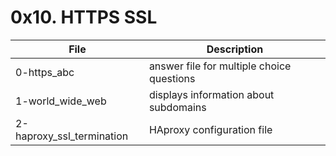 # 0x10. HTTPS SSL

File | Description
--- | ---
0-https_abc | answer file for multiple choice questions
1-world_wide_web | displays information about subdomains
2-haproxy_ssl_termination | HAproxy configuration file

